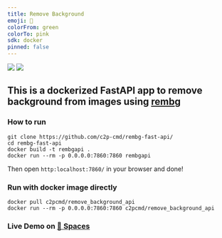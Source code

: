 ```yaml
---
title: Remove Background
emoji: 🏢
colorFrom: green
colorTo: pink
sdk: docker
pinned: false
---
```


[![](https://img.shields.io/badge/docker-black?logo=docker)](https://hub.docker.com/repository/docker/c2pcmd/remove_background_api)
![](https://img.shields.io/badge/FastAPI-black?logo=fastapi)

## This is a dockerized FastAPI app to remove background from images using [rembg](https://github.com/danielgatis/rembg)

### How to run
```shell
git clone https://github.com/c2p-cmd/rembg-fast-api/
cd rembg-fast-api
docker build -t rembgapi .
docker run --rm -p 0.0.0.0:7860:7860 rembgapi
```
Then open `http:localhost:7860/` in your browser and done!

### Run with docker image directly
```shell
docker pull c2pcmd/remove_background_api
docker run --rm -p 0.0.0.0:7860:7860 c2pcmd/remove_background_api
```

### Live Demo on [🤗 Spaces](https://huggingface.co/spaces/c2p-cmd/remove-background-ai)
